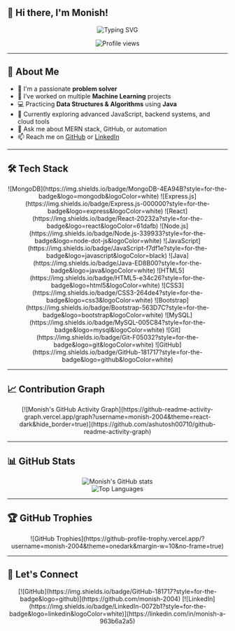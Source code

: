 ## 👋 Hi there, I'm Monish!

<p align="center">
  <img src="https://readme-typing-svg.demolab.com?font=Fira+Code&pause=1000&color=36BCF7&center=true&width=500&lines=Passionate+Problem+Solver;MERN+Stack+Developer;Worked+on+ML+Projects;DSA+using+Java" alt="Typing SVG" />
</p>

<p align="center">
  <img src="https://komarev.com/ghpvc/?username=monish-2004&color=blue" alt="Profile views" />
</p>

---

## 🚀 About Me

- 🧠 I'm a passionate **problem solver**
- 🤖 I’ve worked on multiple **Machine Learning** projects  
- 💻 Practicing **Data Structures & Algorithms** using **Java**
- 🌱 Currently exploring advanced JavaScript, backend systems, and cloud tools  
- 💬 Ask me about MERN stack, GitHub, or automation  
- 📫 Reach me on [GitHub](https://github.com/monish-2004) or [LinkedIn](https://linkedin.com/in/monish-a-963b6a2a5)

---

## 🛠️ Tech Stack

<p align="center">
  ![MongoDB](https://img.shields.io/badge/MongoDB-4EA94B?style=for-the-badge&logo=mongodb&logoColor=white)
  ![Express.js](https://img.shields.io/badge/Express.js-000000?style=for-the-badge&logo=express&logoColor=white)
  ![React](https://img.shields.io/badge/React-20232a?style=for-the-badge&logo=react&logoColor=61dafb)
  ![Node.js](https://img.shields.io/badge/Node.js-339933?style=for-the-badge&logo=node-dot-js&logoColor=white)
  ![JavaScript](https://img.shields.io/badge/JavaScript-f7df1e?style=for-the-badge&logo=javascript&logoColor=black)
  ![Java](https://img.shields.io/badge/Java-ED8B00?style=for-the-badge&logo=java&logoColor=white)
  ![HTML5](https://img.shields.io/badge/HTML5-e34c26?style=for-the-badge&logo=html5&logoColor=white)
  ![CSS3](https://img.shields.io/badge/CSS3-264de4?style=for-the-badge&logo=css3&logoColor=white)
  ![Bootstrap](https://img.shields.io/badge/Bootstrap-563D7C?style=for-the-badge&logo=bootstrap&logoColor=white)
  ![MySQL](https://img.shields.io/badge/MySQL-005C84?style=for-the-badge&logo=mysql&logoColor=white)
  ![Git](https://img.shields.io/badge/Git-F05032?style=for-the-badge&logo=git&logoColor=white)
  ![GitHub](https://img.shields.io/badge/GitHub-181717?style=for-the-badge&logo=github&logoColor=white)
</p>

---

## 📈 Contribution Graph

<p align="center">
  [![Monish's GitHub Activity Graph](https://github-readme-activity-graph.vercel.app/graph?username=monish-2004&theme=react-dark&hide_border=true)](https://github.com/ashutosh00710/github-readme-activity-graph)
</p>

---

## 📊 GitHub Stats

<p align="center">
  <img src="https://github-readme-stats.vercel.app/api?username=monish-2004&show_icons=true&theme=radical" alt="Monish's GitHub stats" />
  <br/>
  <img src="https://github-readme-stats.vercel.app/api/top-langs/?username=monish-2004&layout=compact&theme=radical" alt="Top Languages" />
</p>

---

## 🏆 GitHub Trophies

<p align="center">
  ![GitHub Trophies](https://github-profile-trophy.vercel.app/?username=monish-2004&theme=onedark&margin-w=10&no-frame=true)
</p>

---

## 🔗 Let's Connect

<p align="center">
  [![GitHub](https://img.shields.io/badge/GitHub-181717?style=for-the-badge&logo=github)](https://github.com/monish-2004)  
  [![LinkedIn](https://img.shields.io/badge/LinkedIn-0072b1?style=for-the-badge&logo=linkedin&logoColor=white)](https://linkedin.com/in/monish-a-963b6a2a5)
</p>

